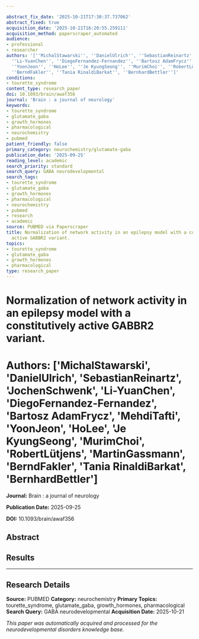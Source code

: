 ```yaml
---

abstract_fix_date: '2025-10-21T17:30:37.737062'
abstract_fixed: true
acquisition_date: '2025-10-21T16:20:55.259111'
acquisition_method: paperscraper_automated
audience:
- professional
- researcher
authors: '[''MichalStawarski'', ''DanielUlrich'', ''SebastianReinartz'', ''JochenSchwenk'',
  ''Li-YuanChen'', ''DiegoFernandez-Fernandez'', ''Bartosz AdamFrycz'', ''MehdiTafti'',
  ''YoonJeon'', ''HoLee'', ''Je KyungSeong'', ''MurimChoi'', ''RobertLütjens'', ''MartinGassmann'',
  ''BerndFakler'', ''Tania RinaldiBarkat'', ''BernhardBettler'']'
conditions:
- tourette_syndrome
content_type: research_paper
doi: 10.1093/brain/awaf356
journal: 'Brain : a journal of neurology'
keywords:
- tourette_syndrome
- glutamate_gaba
- growth_hormones
- pharmacological
- neurochemistry
- pubmed
patient_friendly: false
primary_category: neurochemistry/glutamate-gaba
publication_date: '2025-09-25'
reading_level: academic
search_priority: standard
search_query: GABA neurodevelopmental
search_tags:
- tourette_syndrome
- glutamate_gaba
- growth_hormones
- pharmacological
- neurochemistry
- pubmed
- research
- academic
source: PUBMED via Paperscraper
title: Normalization of network activity in an epilepsy model with a constitutively
  active GABBR2 variant.
topics:
- tourette_syndrome
- glutamate_gaba
- growth_hormones
- pharmacological
type: research_paper
---
```




# Normalization of network activity in an epilepsy model with a constitutively active GABBR2 variant.

# **Authors:** ['MichalStawarski', 'DanielUlrich', 'SebastianReinartz', 'JochenSchwenk', 'Li-YuanChen', 'DiegoFernandez-Fernandez', 'Bartosz AdamFrycz', 'MehdiTafti', 'YoonJeon', 'HoLee', 'Je KyungSeong', 'MurimChoi', 'RobertLütjens', 'MartinGassmann', 'BerndFakler', 'Tania RinaldiBarkat', 'BernhardBettler']

**Journal:** Brain : a journal of neurology

**Publication Date:** 2025-09-25

**DOI:** 10.1093/brain/awaf356

## Abstract

## Results

---

## Research Details

**Source:** PUBMED
**Category:** neurochemistry
**Primary Topics:** tourette_syndrome, glutamate_gaba, growth_hormones, pharmacological
**Search Query:** GABA neurodevelopmental
**Acquisition Date:** 2025-10-21

*This paper was automatically acquired and processed for the neurodevelopmental disorders knowledge base.*
